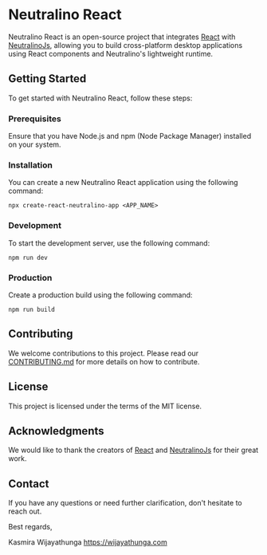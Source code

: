 # Neutralino React

Neutralino React is an open-source project that integrates [React](https://reactjs.org/) with [NeutralinoJs](https://neutralino.js.org/), allowing you to build cross-platform desktop applications using React components and Neutralino's lightweight runtime.

## Getting Started

To get started with Neutralino React, follow these steps:

### Prerequisites

Ensure that you have Node.js and npm (Node Package Manager) installed on your system.

### Installation

You can create a new Neutralino React application using the following command:

```
npx create-react-neutralino-app <APP_NAME>
```

### Development

To start the development server, use the following command:

```
npm run dev
```

### Production

Create a production build using the following command:

```
npm run build
```

## Contributing

We welcome contributions to this project. Please read our [CONTRIBUTING.md](https://github.com/kasmirawijayathunga/neutralino-react/blob/main/CONTRIBUTING.md) for more details on how to contribute.

## License

This project is licensed under the terms of the MIT license.

## Acknowledgments

We would like to thank the creators of [React](https://reactjs.org/) and [NeutralinoJs](https://neutralino.js.org/) for their great work.

## Contact

If you have any questions or need further clarification, don't hesitate to reach out.

Best regards,

Kasmira Wijayathunga
https://wijayathunga.com